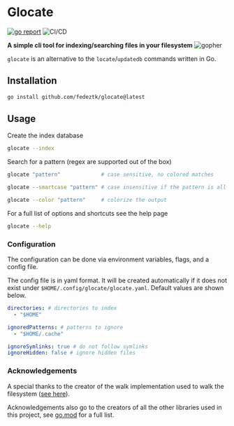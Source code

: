 # Glocate

[![go report](https://goreportcard.com/badge/github.com/fedeztk/glocate)](https://goreportcard.com/report/github.com/fedeztk/glocate)
![CI/CD](https://github.com/fedeztk/glocate/actions/workflows/go.yaml/badge.svg)

**A simple cli tool for indexing/searching files in your filesystem**
![gopher](https://github.com/egonelbre/gophers/blob/master/vector/adventure/hiking.svg)

`glocate` is an alternative to the `locate`/`updatedb` commands written in Go.

## Installation

```bash
go install github.com/fedeztk/glocate@latest
```

## Usage

Create the index database
```bash
glocate --index
```

Search for a pattern (regex are supported out of the box)
```bash
glocate "pattern"             # case sensitive, no colored matches
```

```bash
glocate --smartcase "pattern" # case insensitive if the pattern is all lowercase
```

```bash
glocate --color "pattern"     # colorize the output
```

For a full list of options and shortcuts see the help page
```bash
glocate --help
```

### Configuration

The configuration can be done via environment variables, flags, and a config file.

The config file is in yaml format. It will be created automatically if it does not exist under `$HOME/.config/glocate/glocate.yaml`. Default values are shown below.
```yaml
directories: # directories to index
  - "$HOME"

ignoredPatterns: # patterns to ignore
  - "$HOME/.cache"

ignoreSymlinks: true # do not follow symlinks
ignoreHidden: false # ignore hidden files
```

### Acknowledgements

A special thanks to the creator of the walk implementation used to walk the filesystem ([see here](https://github.com/opencoff/go-walk)).

Acknowledgements also go to the creators of all the other libraries used in this project, see [go.mod](go.mod) for a full list.
